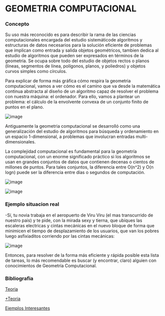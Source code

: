# GEOMETRIA COMPUTACIONAL

### Concepto
Su uso más reconocido es para describir la rama de las ciencias computacionales encargada del estudio sistemáticode algoritmos y estructuras de datos necesarios para la solución eficiente de problemas que implican como entrada y salida objetos geométricos, tambien dedica al estudio de algoritmos que pueden ser expresados en términos de la geometría. Se ocupa sobre todo del estudio de objetos rectos o planos (líneas, segmentos de línea, polígonos, planos, y poliedros) y objetos curvos simples como círculos.

Para explicar de forma más gráfica cómo respira la geometria computacional, vamos a ver cómo es el camino que va desde la matemática continua abstracta al diseño de un algoritmo capaz de resolver el problema con nuestra máquina: el ordenador. Para ello, vamos a plantear un problema: el cálculo de la envolvente convexa de un conjunto finito de puntos en el plano.

![image](https://user-images.githubusercontent.com/102009436/199385626-ca16da08-b027-4776-8cb7-1342377eb164.png)


Antiguamente la geometria computacional se desarrolló como una generalización del estudio de algoritmos para búsqueda y ordenamiento en un espacio 1-dimensional, a problemas que involucran entradas multi-dimensionales. 

La complejidad computacional es fundamental para la geometría computacional, con un enorme significado práctico si los algoritmos se usan en grandes conjuntos de datos que contienen decenas o cientos de millones de puntos. Para tales conjuntos, la diferencia entre O(n^2) y O(n logn) puede ser la diferencia entre días o segundos de computación.

![image](https://user-images.githubusercontent.com/102009436/199385535-876e9b22-014b-444e-85a7-8f1d417f4774.png)

![image](https://user-images.githubusercontent.com/102009436/199385563-061a6a11-4322-46cd-aa4e-ba228ce41836.png)



### Ejemplo situacion real
-Sí, tu novia trabaja en el aeropuerto de Viru Viru (el mas transcurrido de nuestro pais) y te pide, con la mirada sexy y tierna, que ubiques las escaleras electricas y cintas mecánicas en el nuevo bloque de forma que minimicen el tiempo de desplazamiento de los usuarios, que van los pobres luego asfixiaditos corriendo por las cintas mecánicas:

![image](https://user-images.githubusercontent.com/102009436/199385475-731d0946-6207-465d-bdaf-b9bdb21262cf.png)

Entonces, para resolver de la forma más eficiente y rápida posible esta lista de tareas, lo más recomendable es buscar (y encontrar, claro) alguien con conocimientos de Geometría Computacional.


### Bibliografia 
[Teoria](https://www.tamps.cinvestav.mx/~ertello/gc/sesion01.pdf)

[+Teoria](https://www.journals.elsevier.com/computational-geometry/editorial-board)

[Ejemplos Interesantes](https://www.gaussianos.com/una-interesante-introduccion-a-la-geometria-computacional/)

